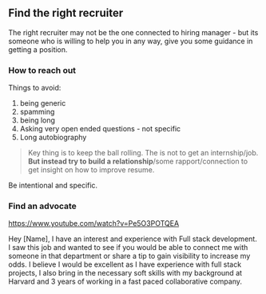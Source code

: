 ## Find the right recruiter
The right recruiter may not be the one connected to hiring manager - but its someone who is willing to help you in any way, give you some guidance in getting a position.

### How to reach out
Things to avoid:
1. being generic
2. spamming
3. being long
4. Asking very open ended questions - not specific
5. Long autobiography

> Key thing is to keep the ball rolling. 
> The is not to get an internship/job. 
> **But instead try to build a relationship**/some rapport/connection to get insight on how to improve resume.

Be intentional and specific.

### Find an advocate
https://www.youtube.com/watch?v=Pe5O3POTQEA

Hey [Name],
I have an interest and experience with Full stack development. I saw this job  and wanted to see if you would be able to connect me with someone in that department or share a tip to gain visibility to increase my odds. I believe I would be excellent as I have experience with full stack projects, I also bring in the necessary soft skills with my background at Harvard and 3 years of working in a fast paced collaborative company. 